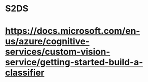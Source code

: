 # S2DS

# https://docs.microsoft.com/en-us/azure/cognitive-services/custom-vision-service/getting-started-build-a-classifier
